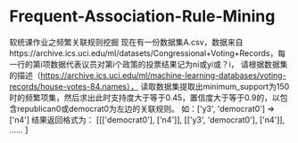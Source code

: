 # Frequent-Association-Rule-Mining
软统课作业之频繁关联规则挖掘
现在有一份数据集A.csv，数据来自https://archive.ics.uci.edu/ml/datasets/Congressional+Voting+Records，每一行的第i项数据代表议员对第i个政策的投票结果记为ni或yi或？i，
请根据数据集的描述（https://archive.ics.uci.edu/ml/machine-learning-databases/voting-records/house-votes-84.names），
读取数据集提取出minimum_support为150时的频繁项集，然后求出此时支持度大于等于0.45，置信度大于等于0.9的，以包含republican0或democrat0为左边的关联规则。
如：['y3', 'democrat0'] => ['n4']
结果返回格式为：
[[['democrat0'], ['n4']], [['y3', 'democrat0'], ['n4']], …… ]
